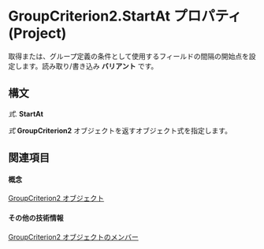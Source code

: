
# GroupCriterion2.StartAt プロパティ (Project)

取得または、グループ定義の条件として使用するフィールドの間隔の開始点を設定します。読み取り/書き込み **バリアント** です。


## 構文

 _式_. **StartAt**

 _式_ **GroupCriterion2** オブジェクトを返すオブジェクト式を指定します。


## 関連項目


#### 概念


[GroupCriterion2 オブジェクト](06047a9d-a9db-43e0-e759-e24560da7128.md)
#### その他の技術情報


[GroupCriterion2 オブジェクトのメンバー](http://msdn.microsoft.com/library/c18e9700-62e4-754e-e8d6-49aa97b97ab1%28Office.15%29.aspx)